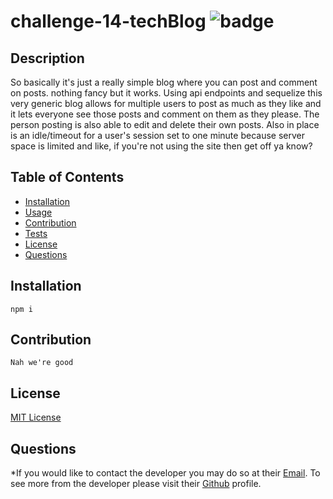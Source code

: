 # challenge-14-techBlog ![badge](https://img.shields.io/badge/license-MIT-green)

## Description 
  So basically it's just a really simple blog where you can post and comment on posts. nothing fancy but it works. Using api endpoints and sequelize this very generic blog allows for multiple users to post as much as they like and it lets everyone see those posts and comment on them as they please. The person posting is also able to edit and delete their own posts. Also in place is an idle/timeout for a user's session set to one minute because server space is limited and like, if you're not using the site then get off ya know?

## Table of Contents

* [Installation](#installation)
* [Usage](#usage)
* [Contribution](#contribution)
* [Tests](#tests)
* [License](#license)
* [Questions](#questions)



## Installation

    npm i
  
  



## Contribution

    Nah we're good
  
  



## License
  [MIT License](https://spdx.org/licenses/MIT.html)





## Questions

  *If you would like to contact the developer you may do so at their [Email](mailto:ryobia36@gmail.com).
  To see more from the developer please visit their [Github](https://github.com/Ryobia) profile.
